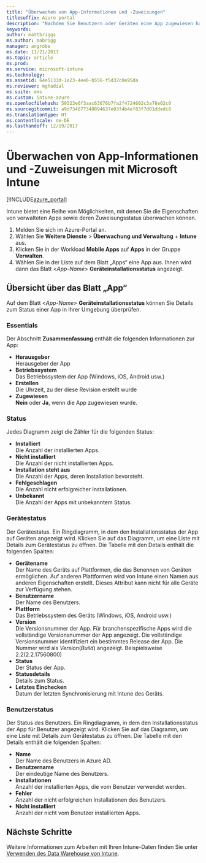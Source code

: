 ```yaml
---
title: "Überwachen von App-Informationen und -Zuweisungen"
titlesuffix: Azure portal
description: "Nachdem Sie Benutzern oder Geräten eine App zugewiesen haben, können Sie mithilfe dieser Informationen den Status der App überwachen."
keywords: 
author: mattbriggs
ms.author: mabrigg
manager: angrobe
ms.date: 11/21/2017
ms.topic: article
ms.prod: 
ms.service: microsoft-intune
ms.technology: 
ms.assetid: 64e5133d-1e23-4ee6-b556-f5d32c0e95da
ms.reviewer: mghadial
ms.suite: ems
ms.custom: intune-azure
ms.openlocfilehash: 59323e6f3aac63676b7fa2f4724602c3a78e02c0
ms.sourcegitcommit: a9d734877340894637e03f4b4ef83f7d01ddedc8
ms.translationtype: HT
ms.contentlocale: de-DE
ms.lasthandoff: 12/19/2017
---
```

# <a name="how-to-monitor-app-information-and-assignments-with-microsoft-intune"></a>Überwachen von App-Informationen und -Zuweisungen mit Microsoft Intune

[!INCLUDE[azure_portal](./includes/azure_portal.md)]

Intune bietet eine Reihe von Möglichkeiten, mit denen Sie die Eigenschaften von verwalteten Apps sowie deren Zuweisungsstatus überwachen können.

1. Melden Sie sich im Azure-Portal an.
2. Wählen Sie **Weitere Dienste** > **Überwachung und Verwaltung** + **Intune** aus.
3. Klicken Sie in der Workload **Mobile Apps** auf **Apps** in der Gruppe **Verwalten**.
5. Wählen Sie in der Liste auf dem Blatt „Apps“ eine App aus. Ihnen wird dann das Blatt <*App-Name*> **Geräteinstallationsstatus** angezeigt.

## <a name="app-overview-blade"></a>Übersicht über das Blatt „App“

Auf dem Blatt <*App-Name*> **Geräteinstallationsstatus** können Sie Details zum Status einer App in Ihrer Umgebung überprüfen.

### <a name="essentials"></a>Essentials

Der Abschnitt **Zusammenfassung** enthält die folgenden Informationen zur App:

 - **Herausgeber**  
Herausgeber der App
 - **Betriebssystem**  
Das Betriebssystem der App (Windows, iOS, Android usw.)
 - **Erstellen**  
Die Uhrzeit, zu der diese Revision erstellt wurde
 - **Zugewiesen**  
**Nein** oder **Ja**, wenn die App zugewiesen wurde.

### <a name="status"></a>Status
Jedes Diagramm zeigt die Zähler für die folgenden Status:

 - **Installiert**  
Die Anzahl der installierten Apps.
 - **Nicht installiert**  
Die Anzahl der nicht installierten Apps.
 - **Installation steht aus**  
Die Anzahl der Apps, deren Installation bevorsteht.
 - **Fehlgeschlagen**  
Die Anzahl nicht erfolgreicher Installationen.
 - **Unbekannt**  
Die Anzahl der Apps mit unbekanntem Status.

### <a name="device-status"></a>Gerätestatus

Der Gerätestatus. Ein Ringdiagramm, in dem den Installationsstatus der App auf Geräten angezeigt wird. Klicken Sie auf das Diagramm, um eine Liste mit Details zum Gerätestatus zu öffnen. Die Tabelle mit den Details enthält die folgenden Spalten:

 - **Gerätename**  
Der Name des Geräts auf Plattformen, die das Benennen von Geräten ermöglichen. Auf anderen Plattformen wird von Intune einen Namen aus anderen Eigenschaften erstellt. Dieses Attribut kann nicht für alle Geräte zur Verfügung stehen.
 - **Benutzername**  
Der Name des Benutzers.
 - **Plattform**  
Das Betriebssystem des Geräts (Windows, iOS, Android usw.)
 - **Version**  
Die Versionsnummer der App. Für branchenspezifische Apps wird die vollständige Versionsnummer der App angezeigt. Die vollständige Versionsnummer identifiziert ein bestimmtes Release der App. Die Nummer wird als _Version_(_Build_) angezeigt. Beispielsweise 2.2(2.2.17560800)
 - **Status**  
Der Status der App.
 - **Statusdetails**  
Details zum Status.
 - **Letztes Einchecken**  
Datum der letzten Synchronisierung mit Intune des Geräts.


### <a name="user-status"></a>Benutzerstatus

Der Status des Benutzers. Ein Ringdiagramm, in dem den Installationsstatus der App für Benutzer angezeigt wird. Klicken Sie auf das Diagramm, um eine Liste mit Details zum Gerätestatus zu öffnen. Die Tabelle mit den Details enthält die folgenden Spalten:
 - **Name**  
Der Name des Benutzers in Azure AD.
 - **Benutzername**  
Der eindeutige Name des Benutzers.
 - **Installationen**  
Anzahl der installierten Apps, die vom Benutzer verwendet werden.
 - **Fehler**  
Anzahl der nicht erfolgreichen Installationen des Benutzers.
 - **Nicht installiert**  
Anzahl der nicht vom Benutzer installierten Apps.


## <a name="next-steps"></a>Nächste Schritte

Weitere Informationen zum Arbeiten mit Ihren Intune-Daten finden Sie unter [Verwenden des Data Warehouse von Intune](reports-nav-create-intune-reports.md).